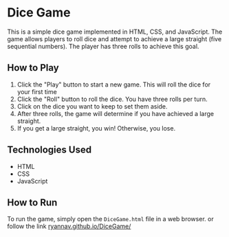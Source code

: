 # Dice Game

This is a simple dice game implemented in HTML, CSS, and JavaScript. The game allows players to roll dice and attempt to achieve a large straight (five sequential numbers). The player has three rolls to achieve this goal.

## How to Play

1. Click the "Play" button to start a new game. This will roll the dice for your first time
2. Click the "Roll" button to roll the dice. You have three rolls per turn.
3. Click on the dice you want to keep to set them aside.
4. After three rolls, the game will determine if you have achieved a large straight.
5. If you get a large straight, you win! Otherwise, you lose.

## Technologies Used

- HTML
- CSS
- JavaScript

## How to Run

To run the game, simply open the `DiceGame.html` file in a web browser.
or follow the link [ryannav.github.io/DiceGame/](https://ryannav.github.io/DiceGame/)
